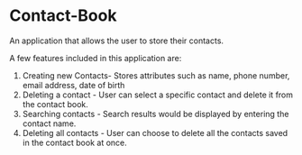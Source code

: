 # Contact-Book
An application that allows the user to store their contacts.

A few features included in this application are:
1. Creating new Contacts- Stores attributes such as name, phone number, email address, date of birth
2. Deleting a contact - User can select a specific contact and delete it from the contact book.
3. Searching contacts - Search results would be displayed by entering the contact name.
4. Deleting all contacts - User can choose to delete all the contacts saved in the contact book at once.


